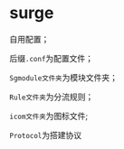 # surge
自用配置；

后缀<code>.conf</code>为配置文件；

<code>Sgmodule文件夹</code>为模块文件夹；

<code>Rule文件夹</code>为分流规则；

<code>icom文件夹</code>为图标文件;

<code>Protocol</code>为搭建协议
